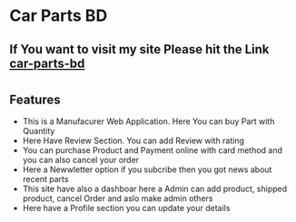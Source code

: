 # Car Parts BD
## If You want to visit my site Please hit the Link [car-parts-bd](https://car-parts-bd.web.app/)

#
## Features
* This is a Manufacurer Web Application. Here You can buy Part with Quantity
* Here Have Review Section. You can add Review with rating
* You can purchase Product and Payment online with card method and you can also cancel your order
* Here a Newwletter option if you subcribe then you got news about recent parts
* This site have also a dashboar here a Admin can add product, shipped product, cancel Order and aslo make admin others
* Here have a Profile section you can update your details